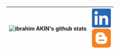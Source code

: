 |![ibrahim AKIN's github stats](https://github-readme-stats.vercel.app/api?username=ibrahimakin&show_icons=true&theme=tokyonight) | <a target="_blank" rel="noopener noreferrer" href="https://www.linkedin.com/in/ibrahim-AKIN"><img src="https://raw.githubusercontent.com/ibrahimakin/ibrahimAKIN/master/images/linkedin.png" width="50"></a> <br/> <a target="_blank" rel="noopener noreferrer" href="https://ibrahim-akin.blogspot.com"><img src="https://raw.githubusercontent.com/ibrahimakin/ibrahimAKIN/master/images/blogger.png" width="50"></a> |
|--|--|